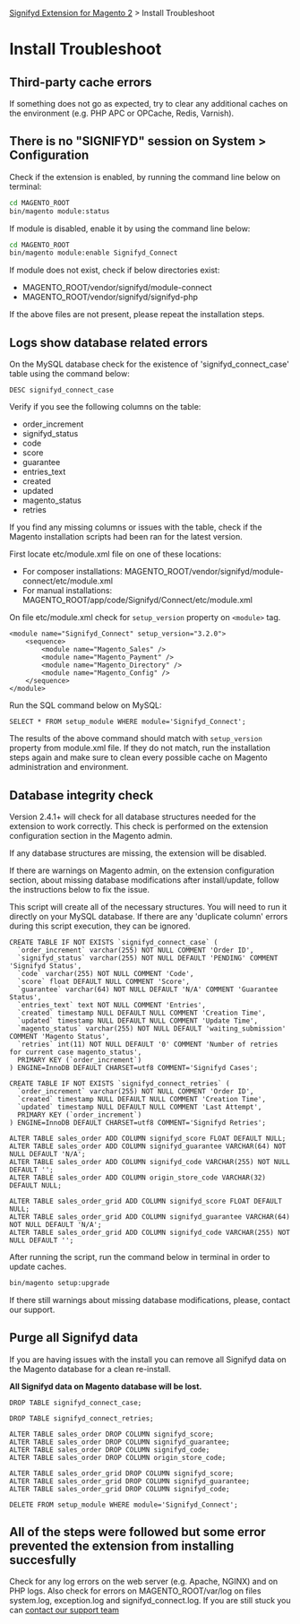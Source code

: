 [Signifyd Extension for Magento 2](../README.md) > Install Troubleshoot

# Install Troubleshoot

## Third-party cache errors

If something does not go as expected, try to clear any additional caches on the environment (e.g. PHP APC or OPCache, Redis, Varnish).

## There is no "SIGNIFYD" session on System > Configuration

Check if the extension is enabled, by running the command line below on terminal:

```bash
cd MAGENTO_ROOT
bin/magento module:status
```

If module is disabled, enable it by using the command line below:

```bash
cd MAGENTO_ROOT
bin/magento module:enable Signifyd_Connect
```

If module does not exist, check if below directories exist:
- MAGENTO_ROOT/vendor/signifyd/module-connect
- MAGENTO_ROOT/vendor/signifyd/signifyd-php

If the above files are not present, please repeat the installation steps.

## Logs show database related errors

On the MySQL database check for the existence of 'signifyd_connect_case' table using the command below:

```
DESC signifyd_connect_case
```

Verify if you see the following columns on the table:
- order_increment
- signifyd_status
- code
- score
- guarantee
- entries_text
- created
- updated
- magento_status
- retries

If you find any missing columns or issues with the table, check if the Magento installation scripts had been ran for the latest version.  

First locate etc/module.xml file on one of these locations:

- For composer installations: MAGENTO_ROOT/vendor/signifyd/module-connect/etc/module.xml
- For manual installations: MAGENTO_ROOT/app/code/Signifyd/Connect/etc/module.xml

On file etc/module.xml check for `setup_version` property on `<module>` tag. 

```
<module name="Signifyd_Connect" setup_version="3.2.0">
    <sequence>
        <module name="Magento_Sales" />
        <module name="Magento_Payment" />
        <module name="Magento_Directory" />
        <module name="Magento_Config" />
    </sequence>
</module>
```

Run the SQL command below on MySQL:

```
SELECT * FROM setup_module WHERE module='Signifyd_Connect';
```

The results of the above command should match with `setup_version` property from module.xml file. If they do not match, run the installation steps again and make sure to clean every possible cache on Magento administration and environment.

## Database integrity check

Version 2.4.1+  will check for all database structures needed for the extension to work correctly. This check is performed on the extension configuration section in the Magento admin.

If any database structures are missing, the extension will be disabled.

If there are warnings on Magento admin, on the extension configuration section, about missing database modifications after install/update, follow the instructions below to fix the issue.

This script will create all of the necessary structures. You will need to run it directly on your MySQL database. If there are any 'duplicate column' errors during this script execution, they can be ignored.

```mysql
CREATE TABLE IF NOT EXISTS `signifyd_connect_case` (
  `order_increment` varchar(255) NOT NULL COMMENT 'Order ID',
  `signifyd_status` varchar(255) NOT NULL DEFAULT 'PENDING' COMMENT 'Signifyd Status',
  `code` varchar(255) NOT NULL COMMENT 'Code',
  `score` float DEFAULT NULL COMMENT 'Score',
  `guarantee` varchar(64) NOT NULL DEFAULT 'N/A' COMMENT 'Guarantee Status',
  `entries_text` text NOT NULL COMMENT 'Entries',
  `created` timestamp NULL DEFAULT NULL COMMENT 'Creation Time',
  `updated` timestamp NULL DEFAULT NULL COMMENT 'Update Time',
  `magento_status` varchar(255) NOT NULL DEFAULT 'waiting_submission' COMMENT 'Magento Status',
  `retries` int(11) NOT NULL DEFAULT '0' COMMENT 'Number of retries for current case magento_status',
  PRIMARY KEY (`order_increment`)
) ENGINE=InnoDB DEFAULT CHARSET=utf8 COMMENT='Signifyd Cases';

CREATE TABLE IF NOT EXISTS `signifyd_connect_retries` (
  `order_increment` varchar(255) NOT NULL COMMENT 'Order ID',
  `created` timestamp NULL DEFAULT NULL COMMENT 'Creation Time',
  `updated` timestamp NULL DEFAULT NULL COMMENT 'Last Attempt',
  PRIMARY KEY (`order_increment`)
) ENGINE=InnoDB DEFAULT CHARSET=utf8 COMMENT='Signifyd Retries';

ALTER TABLE sales_order ADD COLUMN signifyd_score FLOAT DEFAULT NULL;
ALTER TABLE sales_order ADD COLUMN signifyd_guarantee VARCHAR(64) NOT NULL DEFAULT 'N/A';
ALTER TABLE sales_order ADD COLUMN signifyd_code VARCHAR(255) NOT NULL DEFAULT '';
ALTER TABLE sales_order ADD COLUMN origin_store_code VARCHAR(32) DEFAULT NULL;

ALTER TABLE sales_order_grid ADD COLUMN signifyd_score FLOAT DEFAULT NULL;
ALTER TABLE sales_order_grid ADD COLUMN signifyd_guarantee VARCHAR(64) NOT NULL DEFAULT 'N/A';
ALTER TABLE sales_order_grid ADD COLUMN signifyd_code VARCHAR(255) NOT NULL DEFAULT '';
```

After running the script, run the command below in terminal in order to update caches.

```bash
bin/magento setup:upgrade
```

If there still warnings about missing database modifications, please, contact our support. 

## Purge all Signifyd data

If you are having issues with the install you can remove all Signifyd data on the Magento database for a clean re-install.

**All Signifyd data on Magento database will be lost.**

```mysql
DROP TABLE signifyd_connect_case;

DROP TABLE signifyd_connect_retries;

ALTER TABLE sales_order DROP COLUMN signifyd_score;
ALTER TABLE sales_order DROP COLUMN signifyd_guarantee;
ALTER TABLE sales_order DROP COLUMN signifyd_code;
ALTER TABLE sales_order DROP COLUMN origin_store_code;

ALTER TABLE sales_order_grid DROP COLUMN signifyd_score;
ALTER TABLE sales_order_grid DROP COLUMN signifyd_guarantee;
ALTER TABLE sales_order_grid DROP COLUMN signifyd_code;

DELETE FROM setup_module WHERE module='Signifyd_Connect';
```

## All of the steps were followed but some error prevented the extension from installing succesfully

Check for any log errors on the web server (e.g. Apache, NGINX) and on PHP logs. Also check for errors on MAGENTO_ROOT/var/log on files system.log, exception.log and signifyd_connect.log. If you are still stuck you can [contact our support team](https://community.signifyd.com/support/s/)
